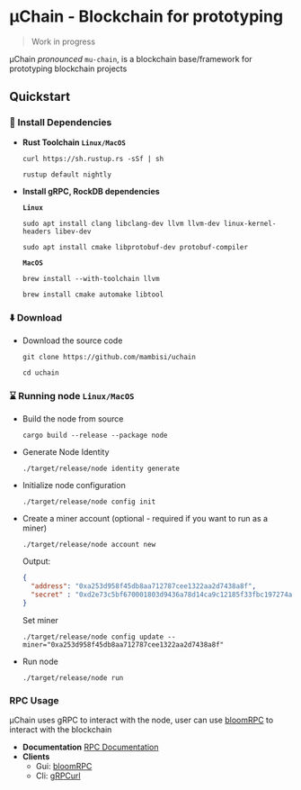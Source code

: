 # µChain - Blockchain for prototyping
> Work in progress

µChain _pronounced_ `mu-chain`, is a blockchain base/framework for prototyping blockchain projects
## Quickstart

### 🧰 Install Dependencies
* **Rust Toolchain `Linux/MacOS`**
    ```shell
    curl https://sh.rustup.rs -sSf | sh
    ```
    ```shell
    rustup default nightly
    ```
* **Install gRPC, RockDB dependencies**

  **`Linux`**

  ```shell
  sudo apt install clang libclang-dev llvm llvm-dev linux-kernel-headers libev-dev
  ```
  ```shell
  sudo apt install cmake libprotobuf-dev protobuf-compiler
  ```
  **`MacOS`**

  ```shell
  brew install --with-toolchain llvm
  ```
  ```shell
  brew install cmake automake libtool
  ```
### ⬇️ Download

* Download the source code
    ```shell
    git clone https://github.com/mambisi/uchain
    ```
    ```shell
    cd uchain
    ```
### ⌛️ Running node `Linux/MacOS`
* Build the node from source
    ```shell
    cargo build --release --package node
    ```
* Generate Node Identity
    ```shell
    ./target/release/node identity generate
    ```
* Initialize node configuration
    ```shell
    ./target/release/node config init
    ```
* Create a miner account (optional - required if you want to run as a miner)
  ```shell
  ./target/release/node account new
  ```
  Output:
  ```json
  {
    "address": "0xa253d958f45db8aa712787cee1322aa2d7438a8f",
    "secret" : "0xd2e73c5bf670001803d9436a78d14ca9c12185f33fbc197274a104d817a088ab"
  }
  ```
  Set miner
  ```shell
  ./target/release/node config update --miner="0xa253d958f45db8aa712787cee1322aa2d7438a8f"
  ```
* Run node
  ```shell
  ./target/release/node run
  ```

### RPC Usage
µChain uses gRPC to interact with the node, user can use [bloomRPC](https://github.com/bloomrpc/bloomrpc.git) to interact with the blockchain
* **Documentation**
  [RPC Documentation](/docs/rpc.md)
* **Clients**
  * Gui: [bloomRPC](https://github.com/bloomrpc/bloomrpc.git)
  * Cli: [gRPCurl](https://github.com/fullstorydev/grpcurl)
